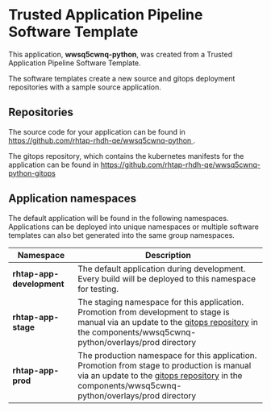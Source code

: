 # Trusted Application Pipeline Software Template

This application, **wwsq5cwnq-python**, was created from a Trusted Application Pipeline Software Template.

The software templates create a new source and gitops deployment repositories with a sample source application. 

## Repositories

The source code for your application can be found in [https://github.com/rhtap-rhdh-qe/wwsq5cwnq-python ](https://github.com/rhtap-rhdh-qe/wwsq5cwnq-python ).
 
The gitops repository, which contains the kubernetes manifests for the application can be found in 
[https://github.com/rhtap-rhdh-qe/wwsq5cwnq-python-gitops ](https://github.com/rhtap-rhdh-qe/wwsq5cwnq-python-gitops ) 

## Application namespaces 

The default application will be found in the following namespaces. Applications can be deployed into unique namespaces or multiple software templates can also bet generated into the same group namespaces.  

|  Namespace   |  Description   |  
| -------- | -------- |   
| **rhtap-app-development** | The default application during development. Every build will be deployed to this namespace for testing. | 
| **rhtap-app-stage** | The staging namespace for this application. Promotion from development to stage is manual via an update to the [gitops repository](https://github.com/rhtap-rhdh-qe/wwsq5cwnq-python-gitops ) in the components/wwsq5cwnq-python/overlays/prod directory |  
| **rhtap-app-prod** | The production namespace for this application. Promotion from stage to production is manual via an update to the [gitops repository](https://github.com/rhtap-rhdh-qe/wwsq5cwnq-python-gitops ) in the components/wwsq5cwnq-python/overlays/prod directory | 